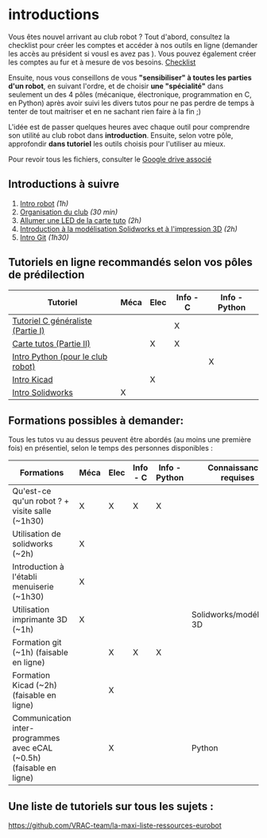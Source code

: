 # introductions

Vous êtes nouvel arrivant au club robot ?
Tout d'abord, consultez la checklist pour créer les comptes et accéder à nos outils en ligne (demander les accès au président si vousl es avez pas ). Vous pouvez également créer les comptes au fur et à mesure de vos besoins.
[Checklist](https://docs.google.com/document/d/1r0wmCAKTRFZtkVTvN4oKbFwCR_OV0OJ3FN-Y-2EMzqc)

Ensuite, nous vous conseillons de vous **"sensibiliser" à toutes les parties d'un robot**, en suivant l'ordre, et de choisir **une "spécialité"** dans seulement un des 4 pôles (mécanique, électronique, programmation en C, en Python) après avoir suivi les divers tutos pour ne pas perdre de temps à tenter de tout maitriser et en ne sachant rien faire à la fin ;)

L'idée est de passer quelques heures avec chaque outil pour comprendre son utilité au club robot dans **introduction**.
Ensuite, selon votre pôle, approfondir **dans tutoriel** les outils choisis pour l'utiliser au mieux.

Pour revoir tous les fichiers, consulter le 
[Google drive associé](https://drive.google.com/drive/u/1/folders/0B3TOHzAm3I1Sfk96R0xRZGctR3BGa242aGExelpXU2VCcnJmbjg1OVlMRVNyV0xJeTM5SVU?resourcekey=0-rhd8NIuvxKy_Zvdg25Wu4w)

## Introductions à suivre

1. [Intro robot](introRobot.md)  *(1h)*
1. [Organisation du club](orgaClub.md) *(30 min)*
1. [Allumer une LED de la carte tuto](introCarte.md) *(2h)*
1. [Introduction à la modélisation Solidworks et à l'impression 3D](solidworks.md) *(2h)*
1. [Intro Git](../outils_communs/git.md) *(1h30)*

## Tutoriels en ligne recommandés selon vos pôles de prédilection

| Tutoriel                                                          | Méca | Elec | Info - C | Info - Python |
|-------------------------------------------------------------------|------|------|----------|---------------|
| [Tutoriel C généraliste (Partie I)](introC.md)                    |      |      |   X       |               |
| [Carte tutos (Partie II)](introC.md)                              |      | X    | X        |               |
| [Intro Python (pour le club robot)](introPython.md)               |      |      |          |      X       |
| [Intro Kicad](../outils_communs/kicad.md)                         |      | X    |          |           |
| [Intro Solidworks](../outils_communs/solidworks.md)               |  X    |    |          |           |

## Formations possibles à demander:

Tous les tutos vu au dessus peuvent être abordés (au moins une première fois) en présentiel, selon le temps des personnes disponibles :

| Formations                                                       | Méca | Elec | Info - C | Info - Python | **Connaissances requises**
|-------------------------------------------------------------------|------|------|----------|---------------|---------------|
| Qu'est-ce qu'un robot ? + visite salle (~1h30)                   |   X   |   X   |    X    |       X        | |
| Utilisation de solidworks (~2h)                                   |   X   |      |        |               | |
| Introduction à l'établi menuiserie (~1h30)                        |   X   |    |        |               | |
| Utilisation imprimante 3D (~1h)                                |   X  |      |          |               | Solidworks/modélisation 3D|
| Formation git  (~1h)    (faisable en ligne)                    |      |   X   |     X     |      X       | |
| Formation Kicad  (~2h)  (faisable en ligne)                      |      |   X   |         |             | |
| Communication inter-programmes avec eCAL (~0.5h) (faisable en ligne) |      |   X   |         |             | Python |
## Une liste de tutoriels sur tous les sujets :

https://github.com/VRAC-team/la-maxi-liste-ressources-eurobot
